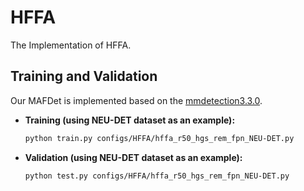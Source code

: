 # HFFA

The Implementation of HFFA.


## Training and Validation

Our MAFDet is implemented based on the [mmdetection3.3.0](https://github.com/open-mmlab/mmdetection).

- **Training (using NEU-DET dataset as an example):**
  
  ```bash
  python train.py configs/HFFA/hffa_r50_hgs_rem_fpn_NEU-DET.py
  ```

- **Validation (using NEU-DET dataset as an example):**
  
  ```bash
  python test.py configs/HFFA/hffa_r50_hgs_rem_fpn_NEU-DET.py
  ```
